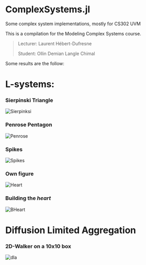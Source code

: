 # ComplexSystems.jl
Some  complex system implementations, mostly for CS302 UVM

This is a compilation for the Modeling Complex Systems course.
> Lecturer: Laurent Hébert-Dufresne
>
> Student: Ollin Demian Langle Chimal

Some results are the follow:

# L-systems:

### Sierpinski Triangle
![Sierpinksi](http://olangle.w3.uvm.edu/random/sierpinski.gif)

### Penrose Pentagon
![Penrose](http://olangle.w3.uvm.edu/random/penrose.gif)

### Spikes
![Spikes](http://olangle.w3.uvm.edu/random/spikes.gif)

### Own figure
![Heart](http://olangle.w3.uvm.edu/random/lsystem.gif)

### Building the *heart*
![BHeart](http://olangle.w3.uvm.edu/random/fast_build.gif)

# Diffusion Limited Aggregation

### 2D-Walker on a 10x10 box
![dla](http://olangle.w3.uvm.edu/random/initial.png)
